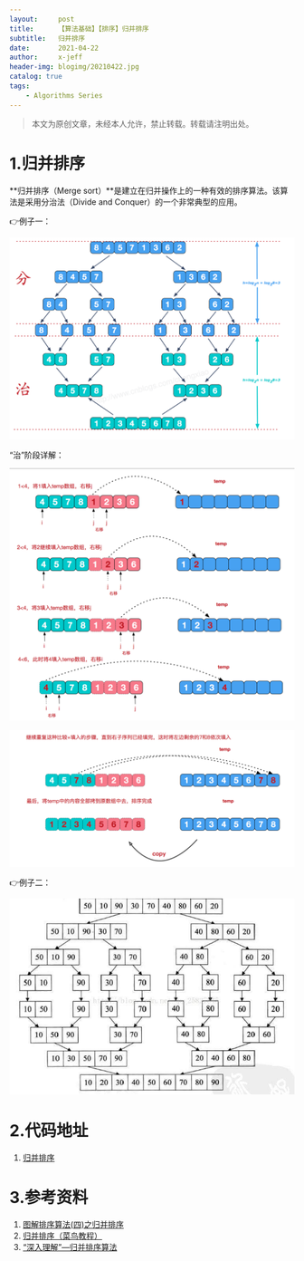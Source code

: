 ```yaml
---
layout:     post
title:      【算法基础】【排序】归并排序
subtitle:   归并排序
date:       2021-04-22
author:     x-jeff
header-img: blogimg/20210422.jpg
catalog: true
tags:
    - Algorithms Series
---        
```

>本文为原创文章，未经本人允许，禁止转载。转载请注明出处。

# 1.归并排序

**归并排序（Merge sort）**是建立在归并操作上的一种有效的排序算法。该算法是采用分治法（Divide and Conquer）的一个非常典型的应用。

👉例子一：

![](https://github.com/x-jeff/BlogImage/raw/master/AlgorithmsSeries/Sort/mergeSort1.png)

“治”阶段详解：

![](https://github.com/x-jeff/BlogImage/raw/master/AlgorithmsSeries/Sort/mergeSort2.png)

![](https://github.com/x-jeff/BlogImage/raw/master/AlgorithmsSeries/Sort/mergeSort3.png)

👉例子二：

![](https://github.com/x-jeff/BlogImage/raw/master/AlgorithmsSeries/Sort/mergeSort4.jpeg)

# 2.代码地址

1. [归并排序](https://github.com/x-jeff/Algorithm_Code)

# 3.参考资料

1. [图解排序算法(四)之归并排序](https://www.cnblogs.com/chengxiao/p/6194356.html)
2. [归并排序（菜鸟教程）](https://www.runoob.com/w3cnote/merge-sort.html)
3. [“深入理解”—归并排序算法](https://blog.csdn.net/qq_25827845/article/details/70994874)